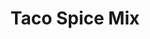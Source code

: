 ---
title: Taco Spice Mix
metadata:
  course: Spice
  title: Taco Spice Mix
ingredients:
- name: ground cumin
  amount: 2 tbsp
- name: salt
  amount: 1 tsp
- name: black pepper
  amount: 1 tsp
- name: chilli powder
  amount: 2 tbsp
- name: onion powder
  amount: 1 tsp
- name: sweet paprika
  amount: 1 tbsp
- name: garlic powder
  amount: 1 tbsp
- name: dried oregano
  amount: 1 tbsp
cookware:
- name: bowl
- name: container
steps:
- description: Put the chilli powder, sweet paprika, ground cumin, garlic powder,
    dried oregano, onion powder, black pepper and salt in a bowl and mix to combine.
- description: Tip into a container, and store in a cupboard.

---